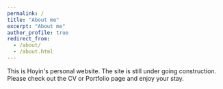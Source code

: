 ```yaml
---
permalink: /
title: "About me"
excerpt: "About me"
author_profile: true
redirect_from: 
  - /about/
  - /about.html
---
```


This is Hoyin's personal website. The site is still under going construction. Please check out the CV or Portfolio page and enjoy your stay.